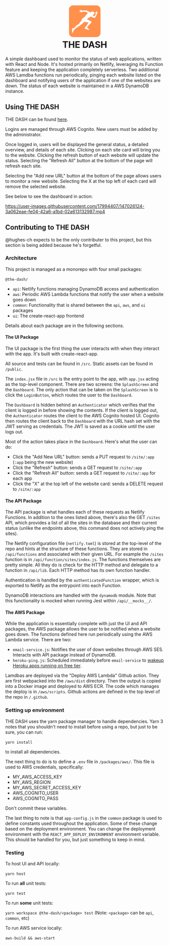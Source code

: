 <h1 align="center">
    <img width="100" height="100" src="packages/ui/public/logo192.png" alt=""><br>
    THE DASH
</h1>
A simple dashboard used to monitor the status of web applications, written with React and Node. It's hosted primarily on Netlify, leveraging its Function feature and keeping the application completely serverless. Two additional AWS Lamdba functions run periodically, pinging each website listed on the dashboard and notifying users of the application if one of the websites are down. The status of each website is maintained in a AWS DynamoDB instance. 

## Using THE DASH
THE DASH can be found [here](https://the-dash.chrishughesdev.com/). 

Logins are managed through AWS Cognito. New users must be added by the administrator. 

Once logged in, users will be displayed the general status, a detailed overview, and details of each site. Clicking on each site card will bring you to the website. Clicking the refresh button of each website will update the status. Selecting the "Refresh All" button at the bottom of the page will refresh each site. 

Selecting the "Add new URL" button at the bottom of the page allows users to monitor a new website. Selecting the X at the top left of each card will remove the selected website. 

See below to see the dashboard in action:

https://user-images.githubusercontent.com/17994407/147026124-3a062eae-fe04-42a6-a1bd-02a613132987.mp4

## Contributing to THE DASH
@hughes-ch expects to be the only contributer to this project, but this section is being added because he's forgetful.

### Architecture
This project is managed as a monorepo with four small packages:

`@the-dash/`
- `api`: Netlify functions managing DynamoDB access and authentication
- `aws`: Periodic AWS Lambda functions that notify the user when a website goes down
- `common`: Functionality that is shared between the `api`, `aws`, and `ui` packages
- `ui`: The create-react-app frontend

Details about each package are in the following sections.

#### The UI Package
The UI package is the first thing the user interacts with when they interact with the app. It's built with create-react-app. 

All source and tests can be found in `/src`. Static assets can be found in `/public`. 

The `index.jsx` file in `/src` is the entry point to the app, with `app.jsx` acting as the top-level component. There are two screens: the `SplashScreen` and the `Dashboard`. The only action that can be taken on the `SplashScreen` is to click the `LoginButton`, which routes the user to the `Dashboard`. 

The `Dashboard` is hidden behind an `Authenticator` which verifies that the client is logged in before showing the contents. If the client is logged out, the `Authenticator` routes the client to the AWS Cognito hosted UI. Cognito then routes the client back to the `Dashboard` with the URL hash set with the JWT serving as credentials. The JWT is saved as a cookie until the user logs out. 

Most of the action takes place in the `Dashboard`. Here's what the user can do:
- Click the "Add New URL" button: sends a PUT request to `/site/:app` (`:app` being the new website)
- Click the "Refresh" button: sends a GET request to `/site/:app`
- Click the "Refresh All" button: sends a GET request to `/site/:app` for each app
- Click the "X" at the top left of the website card: sends a DELETE request to `/site/:app`

#### The API Package
The API package is what handles each of these requests as Netlify Functions. In addition to the ones listed above, there's also the GET `/sites` API, which provides a list of all the sites in the database and their current status (unlike the endpoints above, this command does not actively ping the sites).

The Netlify configuration file (`netlify.toml`) is stored at the top-level of the repo and hints at the structure of these functions. They are stored in `/api/functions` and associated with their given URL. For example the `/sites` function is in `/api/function/sites/index.js`. The functions themselves are pretty simple. All they do is check for the HTTP method and delegate to a function in `/api/lib`. Each HTTP method has its own function handler. 

Authentication is handled by the `authenticatedFunction` wrapper, which is exported to Netlify as the entrypoint into each Function. 

DynamoDB interactions are handled with the `dynamodb` module. Note that this functionality is mocked when running Jest within `/api/__mocks__/`. 

#### The AWS Package
While the application is essentially complete with just the UI and API packages, the AWS package allows the user to be notified when a website goes down. The functions defined here run periodically using the AWS Lambda service. There are two:
- `email-service.js`: Notifies the user of down websites through AWS SES. Interacts with API package instead of DynamoDB.
- `heroku-ping.js`: Scheduled immediately before `email-service` to [wakeup Heroku apps running on free tier](https://devcenter.heroku.com/articles/free-dyno-hours#dyno-sleeping).

Lamdbas are deployed via the "Deploy AWS Lambda" Github action. They are first webpacked into the `/aws/dist` directory. Then the output is copied into a Docker image and deployed to AWS ECR. The code which manages the deploy is in `/aws/scripts`. Github actions are defined in the top level of the repo in `/.github`.

### Setting up environment
THE DASH uses the yarn package manager to handle dependencies. Yarn 3 notes that you shouldn't need to install before using a repo, but just to be sure, you can run:

`yarn install` 

to install all dependencies. 

The next thing to do is to define a `.env` file in `/packages/aws/`. This file is used to AWS credentials, specifically:
- MY_AWS_ACCESS_KEY
- MY_AWS_REGION
- MY_AWS_SECRET_ACCESS_KEY
- AWS_COGNITO_USER
- AWS_COGNITO_PASS

Don't commit these variables.

The last thing to note is that `app-config.js` in the `common` package is used to define constants used throughout the application. Some of these change based on the deployment environment. You can change the deployment environment with the `REACT_APP_DEPLOY_ENVIRONMENT` environment variable. This should be handled for you, but just something to keep in mind. 

### Testing
To host UI and API locally: 

`yarn host`

To run **all** unit tests: 

`yarn test`

To run **some** unit tests: 

`yarn workspace @the-dash/<package> test` (Note: `<package>` can be `api`, `common`, etc)

To run AWS service locally: 

`aws-build && aws-start`

